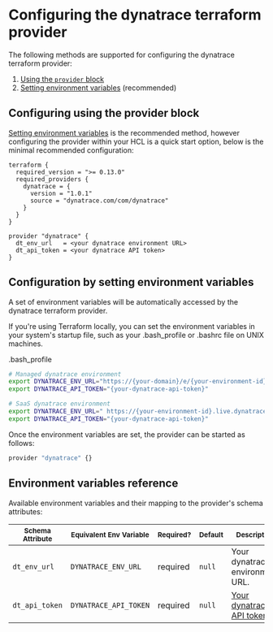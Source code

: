 # Configuring the dynatrace terraform provider

The following methods are supported for configuring the dynatrace terraform provider:

1. [Using the `provider` block]
1. [Setting environment variables] (recommended)

## Configuring using the provider block

[Setting environment variables] is the recommended method, however configuring the provider within your HCL is a quick start option, below is the minimal recommended configuration:

```hcl
terraform {
  required_version = ">= 0.13.0"
  required_providers {
    dynatrace = {
      version = "1.0.1"
      source = "dynatrace.com/com/dynatrace"
    }
  }
}

provider "dynatrace" {
  dt_env_url   = <your dynatrace environment URL>
  dt_api_token = <your dynatrace API token>
}
```

## Configuration by setting environment variables

A set of environment variables will be automatically accessed by the dynatrace terraform provider.

If you're using Terraform locally, you can set the environment variables in your system's startup file, such as your .bash_profile or .bashrc file on UNIX machines.

.bash_profile

```bash
# Managed dynatrace environment
export DYNATRACE_ENV_URL="https://{your-domain}/e/{your-environment-id}"
export DYNATRACE_API_TOKEN="{your-dynatrace-api-token}"
```

```bash
# SaaS dynatrace environment
export DYNATRACE_ENV_URL=" https://{your-environment-id}.live.dynatrace.com"
export DYNATRACE_API_TOKEN="{your-dynatrace-api-token}"
```

Once the environment variables are set, the provider can be started as follows:

```bash
provider "dynatrace" {}
```

## Environment variables reference

Available environment variables and their mapping to the provider's schema attributes:

| <small>Schema Attribute</small> | <small>Equivalent Env Variable</small> | <small>Required?</small> | <small>Default</small> | <small>Description</small>                                                                   |
| ------------------------------- | -------------------------------------- | ------------------------ | ---------------------- | -------------------------------------------------------------------------------------------- |
| `dt_env_url`                    | `DYNATRACE_ENV_URL`                 | required                 | `null`                 | Your dynatrace environment URL.                                                                 |
| `dt_api_token`                       | `DYNATRACE_API_TOKEN`                    | required                 | `null`                 | [Your dynatrace API token.]                                     |

[Setting environment variables]: #configuration-by-setting-environment-variables
[Setting environment variables]: #configuration-by-setting-environment-variables
[Using the `provider` block]: #configuring-using-the-provider-block
[Your dynatrace API token.]: https://www.dynatrace.com/support/help/dynatrace-api/basics/dynatrace-api-authentication/